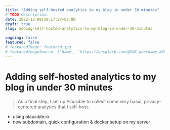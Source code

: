 ```yaml
---
title: "Adding self-hosted analytics to my blog in under 30 minutes"
# TODO description: 
date: 2022-12-09T10:17:27+07:00
draft: true
slug: adding-self-hosted-analytics-to-my-blog-in-under-30-minutes

ongoing: false
featured: false
# featuredImage: featured.jpg
# featuredImageSource: ['Name', 'https://unsplash.com/@XXX_username_XXX?utm_source=unsplash&utm_medium=referral&utm_content=creditCopyText']
---
```


# Adding self-hosted analytics to my blog in under 30 minutes
> As a final step, I set up Plausible to collect some very basic, privacy-centered analytics that I self-host. 
- using plausible.io
- new subdomain, quick configuration & docker setup on my server